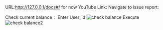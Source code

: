 URL:http://127.0.0.1/docs#/   for now
YouTube Link:
Navigate to issue report:

Check current balance：
Enter User_id
![check balance](https://s2.loli.net/2023/12/08/9Ny5PvwX8GJ1SVL.png)
Execute
![check balance2](https://s2.loli.net/2023/12/08/DVuprfwZyh4H3OP.png)

